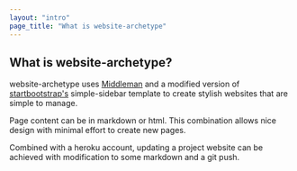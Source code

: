 ```yaml
---
layout: "intro"
page_title: "What is website-archetype"
---
```


## What is website-archetype?

website-archetype uses [Middleman](http://www.middlemanapp.com) and a modified
version of [startbootstrap's](http://startbootstrap.com) simple-sidebar
template to create stylish websites that are simple to manage.

Page content can be in markdown or html.  This combination allows nice design
 with minimal effort to create new pages.

Combined with a heroku account, updating a project website can be achieved with
modification to some markdown and a git push.
